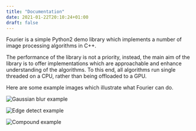 ```yaml
---
title: "Documentation"
date: 2021-01-22T20:10:24+01:00
draft: false
---
```


Fourier is a simple Python2 demo library which implements a number of image processing algorithms in C++. 

The performance of the library is not a priority, instead, the main aim of the library is to offer implementations which are approachable and enhance understanding of the algorithms. To this end, all algorithms run single threaded on a CPU, rather than being offloaded to a GPU.

Here are some example images which illustrate what Fourier can do.

![Gaussian blur example](/examples/fourier_example1.jpeg)

![Edge detect example](/examples/fourier_example2.jpeg)

![Compound example](/examples/fourier_example3.jpeg)
